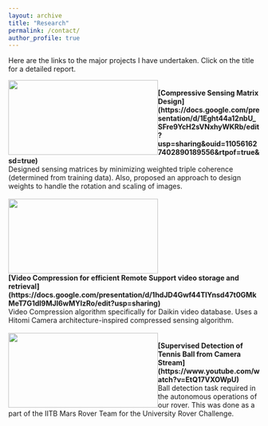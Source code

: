 ```yaml
---
layout: archive
title: "Research"
permalink: /contact/
author_profile: true
---
```


Here are the links to the major projects I have undertaken. Click on the title for a detailed report.

<img src="https://ameyanjarlekar.github.io/files/res1.PNG" width="300" height="150" style="float:left">
<br>
<b> [Compressive Sensing Matrix Design](https://docs.google.com/presentation/d/1Eght44a12nbU_SFre9YcH2sVNxhyWKRb/edit?usp=sharing&ouid=110561627402890189556&rtpof=true&sd=true)</b> <br>
 Designed sensing matrices by minimizing weighted triple coherence (determined from training data). Also, proposed an approach to design weights to handle the rotation and scaling of images. 
<br>
<br>
<img src="https://ameyanjarlekar.github.io/files/vid1.PNG" width="300" height="150">
<br>
<b> [Video Compression for efficient Remote Support video storage and retrieval](https://docs.google.com/presentation/d/1hdJD4Gwf44TlYnsd47t0GMkMeT7G1dl9MJl6wMYlzRo/edit?usp=sharing)</b> <br>
Video Compression algorithm specifically for Daikin video database. Uses a Hitomi Camera architecture-inspired compressed sensing algorithm.
<br>
<br>
<img src="https://ameyanjarlekar.github.io/files/mrt.PNG" width="300" height="150" style="float:left">
<br>
<b>[Supervised Detection of Tennis Ball from Camera Stream](https://www.youtube.com/watch?v=EtQ17VXOWpU)</b> <br> 
Ball detection task required in the autonomous operations of our rover. This was done as a part of the IITB Mars Rover Team for the University Rover Challenge. 

